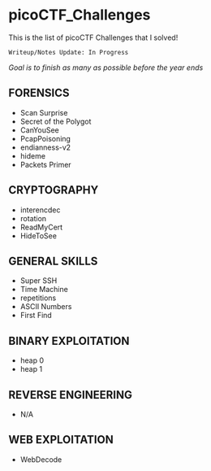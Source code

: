 # picoCTF_Challenges
This is the list of picoCTF Challenges that I solved! 

```Writeup/Notes Update: In Progress```

*Goal is to finish as many as possible before the year ends* 

## FORENSICS
- Scan Surprise
- Secret of the Polygot
- CanYouSee
- PcapPoisoning
- endianness-v2
- hideme
- Packets Primer

## CRYPTOGRAPHY
- interencdec
- rotation
- ReadMyCert
- HideToSee

## GENERAL SKILLS
- Super SSH
- Time Machine
- repetitions
- ASCII Numbers
- First Find

## BINARY EXPLOITATION
- heap 0
- heap 1

## REVERSE ENGINEERING
- N/A

## WEB EXPLOITATION
- WebDecode
